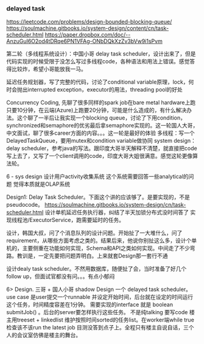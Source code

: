 ### delayed task
https://leetcode.com/problems/design-bounded-blocking-queue/
https://soulmachine.gitbooks.io/system-design/content/cn/task-scheduler.html
https://paper.dropbox.com/doc/--AnzuGuI6O2od4tDRqe6PN1VFAg-ONbDQkXzZv3bVw9i1sPvm

第二轮（多线程系统设计）：中国小哥
delay task scheduler，设计出来了，但是代码实现的时候受限于没怎么写过多线程code，各种语法和用法上错误。感觉答得比较炸，希望小哥能放我一马。

延迟任务规划器，写了完整的代码，讨论了conditional variable原理，lock，何时会抛出interrupted exception，executor的用法，threading pool的好处

Concurrency Coding, 先聊了很多同样的spark job在bare metal hardware上跑只要10分钟，在云端(Azure)上跑要20分钟，可能是什么造成的，有什么解决办法。这个聊了一半后让我实现一个blocking queue，讨论了下用condition，synchronized和semaphore的优劣最后拿semaphore实现的。这一轮国人大哥，中文面试，聊了很多career方面的内容。。。这一轮是最好的体验
多线程：写一个DelayedTaskQueue，要用mutex和condition variable做协同
system design：delay scheduler，参考java的写法。跟印度大哥半天解释不清楚，就直接把code写上去了，又写了一个client调用的code，印度大哥大姐很满意。感觉这轮更像算法轮。

6 - sys design 设计用户activity收集系统 这个系统需要回答一些analytical的问题 觉得本质就是OLAP系统

Design1: Delay Task Scheduler。下面这个讲的应该够了。是要实现的，不是pseudocode。
https://soulmachine.gitbooks.io/system-design/cn/task-scheduler.html
 设计单机延迟任务执行器，纠结了半天加锁分布式没时间答了
实现线程池/ExecutorService，跑需要延时的任务。

设计，韩国大叔，问了个消息队列的设计问题。开始扯了一大堆什么，问了requirement，从哪些方面考虑之类的。结果后来，他说你别扯这么多，设计个单机的，主要侧重在功能如何实现，Schema和API之类如何实现。中间走了不少弯路。教训是，一定先要把问题弄明白。上来就套Design那一套行不通

设计dealy task scheduler。不然用数据库，随便扯了会，当时准备了好几个follow up，但面试官都没有问。。。有点小郁闷

6> Design. 三哥 + 国人小哥 shadow
Design 一个 delayed task scheduler。use case 是user提交一个runnable 并设定开始时间，后台就在设定的时间运行这个任务，时间精度容差在1分钟。 需要实现的interface 就是 boolean submitJob() 。后台的server要怎样执行这些任务。
不是纯talking 要写code
楼主用treeset + linkedlist 维护按照时间sorted的任务list。在worker端while true 检查该不该run the latest job
目测没答到点子上。全程只有楼主自说自话，三个人的会议室仿佛是楼主的舞台。